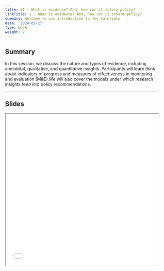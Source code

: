 ```yaml
---
title: 01 - What is evidence? And, how can it inform policy?
linkTitle: 1 - What is evidence? And, how can it inform policy?
summary: Welcome to our introduction to the tutorials
date: '2024-05-27'
type: book
weight: 2
---
```


## Summary

In this session, we discuss the nature and types of evidence, including anecdotal, qualitative, and quantitative insights. Participants will learn think about indicators of progress and measures of effectiveness in monitoring and evaluation (M&E).We will also cover the models under which research insights feed into policy recommendations.

---

## Slides

<iframe src="../xx.pdf#view=fit" width="100%" height="500px">
    </iframe>

<!--
## Courses in this program

{{< list_children >}}

{{< figure src="featured.jpg" >}}

{{< callout note >}}
The parameter $\mu$ is the mean or expectation of the distribution.
$\sigma$ is its standard deviation.
The variance of the distribution is $\sigma^{2}$.
{{< /callout >}}
-->
